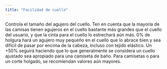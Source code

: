 ```yaml
---
title: "Facilidad de cuello"
---
```


Controla el tamaño del agujero del cuello. Ten en cuenta que la mayoría de las camisas tienen agujeros en el cuello bastante más grandes que el cuello del usuario, y que la cinta para el cuello lo estrechará aún más. 0% de holgura hará un agujero muy pequeño en el cuello que lo abrace bien y sea difícil de pasar por encima de la cabeza, incluso con tejido elástico. Un +50% seguirá haciendo que lo que generalmente se considera un cuello ajustado sea apropiado para una camiseta de baño. Para camisetas o para un corte holgado, se recomiendan valores aún mayores.

